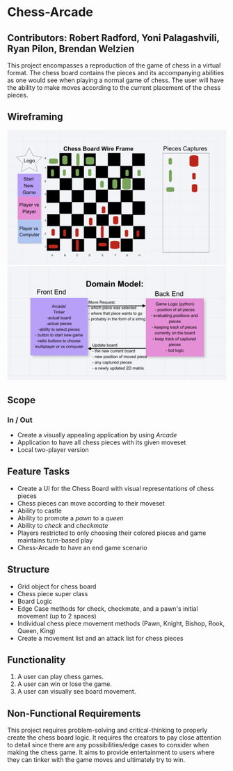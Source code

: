 # Chess-Arcade

## Contributors: Robert Radford, Yoni Palagashvili, Ryan Pilon, Brendan Welzien

 This project encompasses a reproduction of the game of chess in a virtual format. The chess board contains the pieces and its accompanying abilities as one would see when playing a normal game of chess. The user will have the ability to make moves according to the current placement of the chess pieces.

 ## Wireframing
 ![Chess Board](Assets/wireframe.png)
 ![Domain Model](Assets/domain_model.png)

 ## Scope
 ### In / Out
 - Create a visually appealing application by using *Arcade*
 - Application to have all chess pieces with its given moveset
 - Local two-player version

 ## Feature Tasks
 - Create a UI for the Chess Board with visual representations of chess pieces
 - Chess pieces can move according to their moveset
 - Ability to castle
 - Ability to promote a *pawn* to a *queen*
 - Ability to *check* and *checkmate*
 - Players restricted to only choosing their colored pieces and game maintains turn-based play
 - Chess-Arcade to have an end game scenario

## Structure
- Grid object for chess board
- Chess piece super class
- Board Logic
- Edge Case methods for check, checkmate, and a pawn's initial movement (up to 2 spaces)
- Individual chess piece movement methods (Pawn, Knight, Bishop, Rook, Queen, King)
- Create a movement list and an attack list for chess pieces

## Functionality

1. A user can play chess games.
3. A user can win or lose the game.
4. A user can visually see board movement.

## Non-Functional Requirements

This project requires problem-solving and critical-thinking to properly create the chess board logic.
It requires the creators to pay close attention to detail since there are any possibilities/edge cases to consider when making the chess game. 
It aims to provide entertainment to users where they can tinker with the game moves and ultimately try to win.